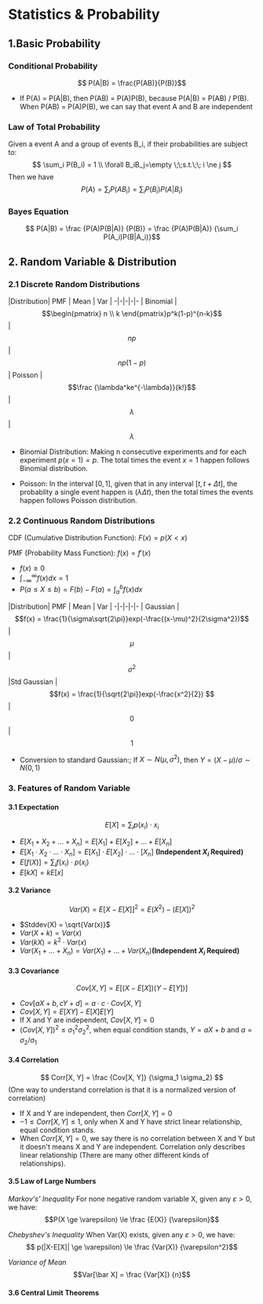 <script type="text/javascript" src="https://cdn.mathjax.org/mathjax/latest/MathJax.js?config=TeX-AMS_HTML"></script>

# Statistics & Probability
## 1.Basic Probability

### Conditional Probability
$$ P(A|B) = \frac{P(AB)}{P(B)}$$

- If P(A) = P(A|B), then P(AB) = P(A)P(B), because P(A|B) = P(AB) / P(B). When P(AB) = P(A)P(B), we can say that event A and B are independent

### Law of Total Probability
Given a event A and a group of events B_i, if their probabilities are subject to:
$$	\sum_i P(B_i) = 1 \\ \forall B_iB_j=\empty \;\;s.t.\;\; i \ne j $$ 
Then we have 
$$ P(A) = \sum_i P(AB_i) = \sum_iP(B_i)P(A|B_i)$$

### Bayes Equation
$$ P(A|B) = \frac {P(A)P(B|A)} {P(B)} = \frac {P(A)P(B|A)} {\sum_i P(A_i)P(B|A_i)}$$

## 2. Random Variable & Distribution
### 2.1 Discrete Random Distributions
|Distribution| PMF | Mean | Var | 
-|-|-|-|-
| Binomial | $$\begin{pmatrix} n \\ k \end{pmatrix}p^k(1-p)^{n-k}$$ | $$np$$ | $$np(1-p)$$ 
| Poisson | $$\frac {\lambda^ke^{-\lambda}}{k!}$$ | $$\lambda$$ | $$\lambda$$


- Binomial Distribution: Making n consecutive experiments and for each experiment $p(x=1)=p$. The total times the event $x=1$ happen follows Binomial distribution.

- Poisson: In the interval $[0, 1]$, given that in any interval $[t, t+\Delta t]$, the probablity a single event happen is $(\lambda\Delta t)$, then the total times the events happen follows Poisson distribution.

### 2.2 Continuous Random Distributions
CDF (Cumulative Distribution Function): $F(x) = p(X<x)$

PMF (Probability Mass Function): $f(x) = f'(x)$
- $f(x)\ge0$
- $\int_{-\infty}^{\infty}f(x)dx=1$
- $P(a \le X \le b) = F(b) - F(a) = \int_a^bf(x)dx$

|Distribution| PMF | Mean | Var | 
-|-|-|-|-
| Gaussian | $$f(x) = \frac{1}{\sigma\sqrt{2\pi}}exp(-\frac{(x-\mu)^2}{2\sigma^2})$$ | $$\mu$$ | $$\sigma^2$$
|Std Gaussian | $$f(x) = \frac{1}{\sqrt{2\pi}}exp(-\frac{x^2}{2}) $$ | $$0$$ | $$1$$

- Conversion to standard Gaussian:; If $X \sim N(\mu, \sigma^2)$, then $Y=(X-\mu)/\sigma \sim N(0,1)$
 
### 3. Features of Random Variable
#### 3.1 Expectation
$$ E[X] = \sum_i p(x_i)\cdot x_i$$
- $E[X_1+X_2+...+X_n] = E[X_1]+ E[X_2]+...+E[X_n]$
-  $E[X_1\cdot X_2 \cdot ... \cdot X_n] = E[X_1]\cdot E[X_2] \cdot ... \cdot[X_n]$ **(Independent $X_i$ Required)**
- $E[f(X)] = \sum_i f(x_i) \cdot p(x_i)$
- $E[kX] = kE[x]$
#### 3.2 Variance
$$ Var(X) = E[X - E[X]]^2 = E(X^2) - (E[X])^2 $$
- $Stddev(X) = \sqrt{Var(x)}$
- $Var(X+k) = Var(x)$
- $Var(kX) = k^2\cdot Var(x)$
- $Var(X_1+...+X_n) = Var(X_1) + ... + Var(X_n)$**(Independent $X_i$ Required)**

#### 3.3 Covariance

$$ Cov[X, Y] = E[(X-E[X])(Y-E[Y])] $$

- $Cov[aX+b, cY+d] = a\cdot c\cdot Cov[X, Y]$ 
- $Cov[X, Y] = E[XY] - E[X]E[Y]$
- If X and Y are independent, $Cov[X, Y] = 0$
- $(Cov[X, Y])^2 \le \sigma_1^2 \sigma_2^2$,  when equal condition stands, $Y = aX +b$ and $a = \sigma_2 / \sigma_1$

#### 3.4 Correlation
$$ Corr[X, Y] = \frac {Cov[X, Y]} {\sigma_1 \sigma_2} $$
(One way to understand correlation is that it is a normalized version of correlation)

- If X and Y are independent, then $Corr[X, Y] = 0$
- $-1 \le Corr[X, Y] \le 1$, only when X and Y have strict linear relationship, equal condition stands.
- When $Corr[X, Y] = 0$, we say there is no correlation between X and Y but it doesn't means X and Y are independent. Correlation only describes linear relationship (There are many other different kinds of relationships).

#### 3.5 Law of Large Numbers 

*Markov‘s’ Inequality*
For none negative random variable X, given any $\varepsilon>0$, we have: 
$$P(X \ge \varepsilon) \le \frac {E(X)} {\varepsilon}$$

*Chebyshev's Inequality*
When Var(X) exists, given any $\varepsilon>0$, we have:
$$ p(|X-E[X]| \ge \varepsilon) \le \frac {Var(X)} {\varepsilon^2}$$

*Variance of Mean*
$$Var[\bar X] = \frac {Var[X]} {n}$$
#### 3.6 Central Limit Theorems

<!--stackedit_data:
eyJoaXN0b3J5IjpbLTkzMzU3MTUzNywtMjEwMDI5MTE2NCwxMj
kzOTE4MDM1LC0xNTU0MTU4MTI1LDk4NTEyODE0Miw3Njk0OTAx
MDgsLTEyOTM0OTA0NjcsMTE2NjExOTA5OCwxNDg1NTIyMjkzLD
EyMTI2MTQ3OTgsNjEzMjE0MDU5LC0xNzg1MDUwODIzLDcyNTU0
NTU5NywxOTMwMzc0NTQ2LDE0OTAzMjE4MzYsLTYwMzI2MDc1MS
wzNzI5NTA1OTMsLTU1Mzg5NzkyMSwxMjMzMTMxMzI0LC0xMTA2
MzA1MjYwXX0=
-->